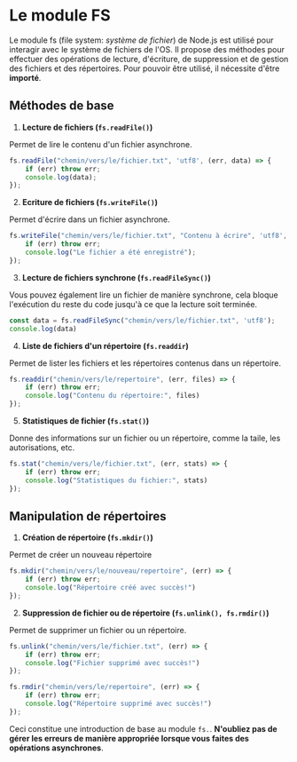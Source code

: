 # Le module FS

Le module fs (file system: *système de fichier*) de Node.js est utilisé pour interagir avec le système de fichiers de l'OS. Il propose des méthodes pour effectuer des opérations de lecture, d'écriture, de suppression et de gestion des fichiers et des répertoires. Pour pouvoir être utilisé, il nécessite d'être **importé**.

## Méthodes de base

1. **Lecture de fichiers (`fs.readFile()`)**

Permet de lire le contenu d'un fichier asynchrone.

```js
fs.readFile("chemin/vers/le/fichier.txt", 'utf8', (err, data) => {
    if (err) throw err; 
    console.log(data);
});
```

2. **Ecriture de fichiers (`fs.writeFile()`)**

Permet d'écrire dans un fichier asynchrone.

```js
fs.writeFile("chemin/vers/le/fichier.txt", "Contenu à écrire", 'utf8', (err, data) => {
    if (err) throw err; 
    console.log("Le fichier a été enregistré");
});
```

3. **Lecture de fichiers synchrone (`fs.readFileSync()`)**

Vous pouvez également lire un fichier de manière synchrone, cela bloque l'exécution du reste du code jusqu'à ce que la lecture soit terminée.

```js
const data = fs.readFileSync("chemin/vers/le/fichier.txt", 'utf8');
console.log(data)
```

4. **Liste de fichiers d'un répertoire (`fs.readdir`)**

Permet de lister les fichiers et les répertoires contenus dans un répertoire.

```js
fs.readdir("chemin/vers/le/repertoire", (err, files) => {
    if (err) throw err;
    console.log("Contenu du répertoire:", files)
});
```

5. **Statistiques de fichier (`fs.stat()`)**

Donne des informations sur un fichier ou un répertoire, comme la taile, les autorisations, etc.

```js
fs.stat("chemin/vers/le/fichier.txt", (err, stats) => {
    if (err) throw err;
    console.log("Statistiques du fichier:", stats)
});
```

## Manipulation de répertoires

1. **Création de répertoire (`fs.mkdir()`)**

Permet de créer un nouveau répertoire

```js
fs.mkdir("chemin/vers/le/nouveau/repertoire", (err) => {
    if (err) throw err;
    console.log("Répertoire créé avec succès!")
});
```

2. **Suppression de fichier ou de répertoire (`fs.unlink(), fs.rmdir()`)**

Permet de supprimer un fichier ou un répertoire.

```js
fs.unlink("chemin/vers/le/fichier.txt", (err) => {
    if (err) throw err;
    console.log("Fichier supprimé avec succès!")
});

fs.rmdir("chemin/vers/le/repertoire", (err) => {
    if (err) throw err;
    console.log("Répertoire supprimé avec succès!")
});
```

Ceci constitue une introduction de base au module `fs.`.
**N'oubliez pas de gérer les erreurs de manière appropriée lorsque vous faites des opérations asynchrones**.